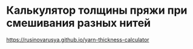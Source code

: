 # Калькулятор толщины пряжи при смешивания разных нитей

https://rusinovarusya.github.io/yarn-thickness-calculator
